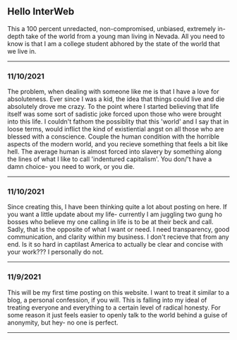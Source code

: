 ## Hello InterWeb

This a 100 percent unredacted, non-compromised, unbiased, extremely in-depth take of the world from a young man living in Nevada. All you need to know is that I am a college student abhored by the state of the world that we live in. 

---

### 11/10/2021

The problem, when dealing with someone like me is that I have a love for absoluteness. Ever since I was a kid, the idea that things could live and die absolutely drove me crazy. To the point where I started believing that life itself was some sort of sadistic joke forced upon those who were brought into this life. I couldn't fathom the possiblity that this 'world' and I say that in loose terms, would inflict the kind of existiential angst on all those who are blessed with a conscience. Couple the human condition with the horrible aspects of the modern world, and you recieve something that feels a bit like hell. The average human is almost forced into slavery by something along the lines of what I like to call 'indentured capitalism'. You don/'t have a damn choice- you need to work, or you die. 

---

### 11/10/2021

Since creating this, I have been thinking quite a lot about posting on here. If you want a little update about my life- currently I am juggling two gung ho bosses who believe my one calling in life is to be at their beck and call. Sadly, that is the opposite of what I want or need. I need transparency, good communication, and clarity within my business. I don't recieve that from any end. Is it so hard in captilast America to actually be clear and concise with your work??? I personally do not. 

---

### 11/9/2021

This will be my first time posting on this website. I want to treat it similar to a blog, a personal confession, if you will. This is falling into my ideal of treating everyone and everything to a certain level of radical honesty. For some reason it just feels easier to openly talk to the world behind a guise of anonymity, but hey- no one is perfect. 

---
